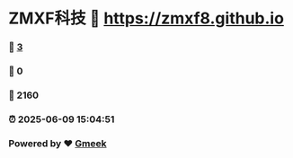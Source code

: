 # ZMXF科技 :link: https://zmxf8.github.io 
### :page_facing_up: [3](https://zmxf8.github.io/tag.html) 
### :speech_balloon: 0 
### :hibiscus: 2160 
### :alarm_clock: 2025-06-09 15:04:51 
### Powered by :heart: [Gmeek](https://github.com/Meekdai/Gmeek)
